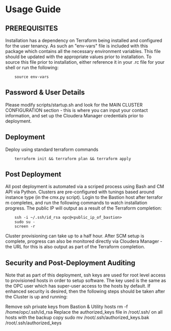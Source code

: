 # Usage Guide

## PREREQUISITES

Installation has a dependency on Terraform being installed and configured for the user tenancy.   As such an "env-vars" file is included with this package which contains all the necessary environment variables.  This file should be updated with the appropriate values prior to installation.  To source this file prior to installation, either reference it in your .rc file for your shell or run the following:

        source env-vars

## Password & User Details

Please modify scripts/startup.sh and look for the MAIN CLUSTER CONFIGURATION section - this is where you can input your contact information, and set up the Cloudera Manager credentials prior to deployment.

## Deployment

Deploy using standard terraform commands

        terraform init && terraform plan && terraform apply

## Post Deployment

All post deployment is automated via a scriped process using Bash and CM API via Python.  Clusters are pre-configured with tunings based around instance type (in the cmx.py script).  Login to the Bastion host after terrafor
m completes, and run the following commands to watch installation progress.  The public IP will output as a result of the Terraform completion:

        ssh -i ~/.ssh/id_rsa opc@<public_ip_of_bastion>
        sudo su -
        screen -r

Cluster provisioning can take up to a half hour.  After SCM setup is complete, progress can also be monitored directly via Cloudera Manager - the URL for this is also output as part of the Terraform completion.

## Security and Post-Deployment Auditing

Note that as part of this deployment, ssh keys are used for root level access to provisioned hosts in order to setup software.  The key used is the same as the OPC user which has super-user access to the hosts by default.   If enhanced security is desired, then the following steps should be taken after the Cluster is up and running:

Remove ssh private keys from Bastion & Utility hosts 
	rm -f /home/opc/.ssh/id_rsa
Replace the authorized_keys file in /root/.ssh/ on all hosts with the backup copy 
	sudo mv /root/.ssh/authorized_keys.bak /root/.ssh/authorized_keys
